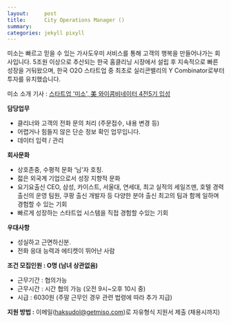 ```yaml
---
layout:     post
title:      City Operations Manager ()
summary:    
categories: jekyll pixyll
---
```


미소는 빠르고 믿을 수 있는 가사도우미 서비스를 통해 고객의 행복을 만들어나가는 회사입니다. 5조원 이상으로 추산되는 한국 홈클리닝 시장에서 설립 후 지속적으로 빠른 성장을 거둬왔으며, 한국 O2O 스타트업 중 최초로 실리콘밸리의 Y Combinator로부터 투자를 유치했습니다.

미소 소개 기사 : <a href="http://www.mt.co.kr/view/mtview.php?type=1&no=2016060216373930960&outlink=1">스타트업 '미소', 美 와이콤비네이터 4전5기 입성</a>

<strong>담당업무</strong>

<ul>
	<li>클리너와 고객의 전화 문의 처리 (주문접수, 내용 변경 등)</li>
	<li>어렵거나 힘들지 않은 단순 정보 확인 업무입니다.</li>
	<li>데이터 입력 / 관리</li>
</ul>

<strong>회사문화</strong>
<ul>
	<li>상호존중, 수평적 문화 ‘님'자 호칭.</li>
	<li>젋은 외국계 기업으로서 성장 지향적 문화</li>
	<li>요기요출신 CEO, 삼성, 카이스트, 서울대, 연세대, 최고 실적의 세일즈맨, 호텔 경력 출신의 운영 팀원, 쿠팡 출신 개발자 등 다양한 분야 출신 최고의 팀과 함께 일하며 경험할 수 있는 기회</li>
	<li>빠르게 성장하는 스타트업 시스템을 직접 경험할 수있는 기회</li>
</ul>

<strong>우대사항</strong>
<ul>
	<li>성실하고 근면하신분.</li>
	<li>전화 응대 능력과 에티켓이 뛰어난 사람</li>
</ul>

<strong>조건 모집인원 : O명 (남녀 상관없음)</strong>
<ul>
	<li>근무기간 : 협의가능</li>
	<li>근무시간 : 시간 협의 가능 (오전 9시~오후 10시 중)</li>
	<li>시급 : 6030원 (주말 근무인 경우 관련 법령에 따라 추가 지급)</li>
</ul>

<strong>지원 방법 :</strong> 이메일(<a href="mailto:haksudol@getmiso.com">haksudol@getmiso.com</a>)로 자유형식 지원서 제출 (채용시까지)